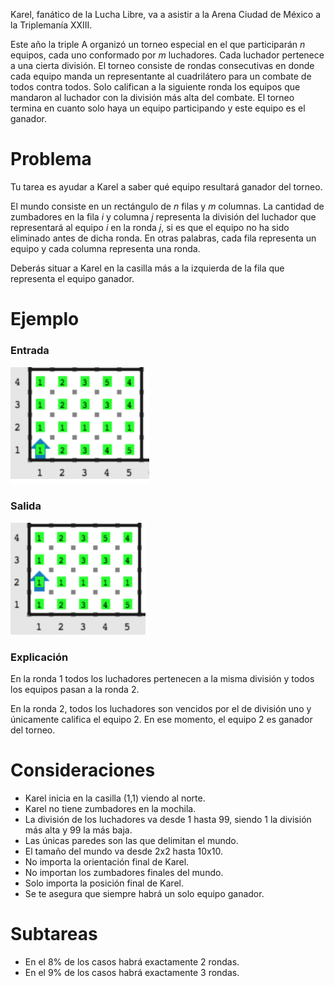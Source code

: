 Karel, fanático de la Lucha Libre, va a asistir a la Arena Ciudad de México a la Triplemanía XXIII.

Este año la triple A organizó un torneo especial en el que participarán $n$ equipos, cada uno conformado por $m$ luchadores. Cada luchador pertenece a una cierta división. El torneo consiste de rondas consecutivas en donde cada equipo manda un representante al cuadrilátero para un combate de todos contra todos. Solo califican a la siguiente ronda los equipos que mandaron al luchador con la división más alta del combate. El torneo termina en cuanto solo haya un equipo participando y este equipo es el ganador.

# Problema

Tu tarea es ayudar a Karel a saber qué equipo resultará ganador del torneo.

El mundo consiste en un rectángulo de $n$ filas y $m$ columnas. La cantidad de zumbadores en la fila $i$ y columna $j$ representa la división del luchador que representará al equipo $i$ en la ronda $j$, si es que el equipo no ha sido eliminado antes de dicha ronda. En otras palabras, cada fila representa un equipo y cada columna representa una ronda.

Deberás situar a Karel en la casilla más a la izquierda de la fila que representa el equipo ganador.

# Ejemplo

### Entrada

![Ejemplo de entrada](entrada.png)

### Salida

![Ejemplo de salida](salida.png)

### Explicación

En la ronda 1 todos los luchadores pertenecen a la misma división y todos los equipos pasan a la ronda 2.

En la ronda 2, todos los luchadores son vencidos por el de división uno y únicamente califica el equipo 2. En ese momento, el equipo 2 es ganador del torneo.

# Consideraciones

- Karel inicia en la casilla (1,1) viendo al norte.
- Karel no tiene zumbadores en la mochila.
- La división de los luchadores va desde 1 hasta 99, siendo 1 la división más alta y 99 la más baja.
- Las únicas paredes son las que delimitan el mundo.
- El tamaño del mundo va desde 2x2 hasta 10x10.
- No importa la orientación final de Karel.
- No importan los zumbadores finales del mundo.
- Solo importa la posición final de Karel.
- Se te asegura que siempre habrá un solo equipo ganador.

# Subtareas

- En el 8% de los casos habrá exactamente 2 rondas.
- En el 9% de los casos habrá exactamente 3 rondas.
